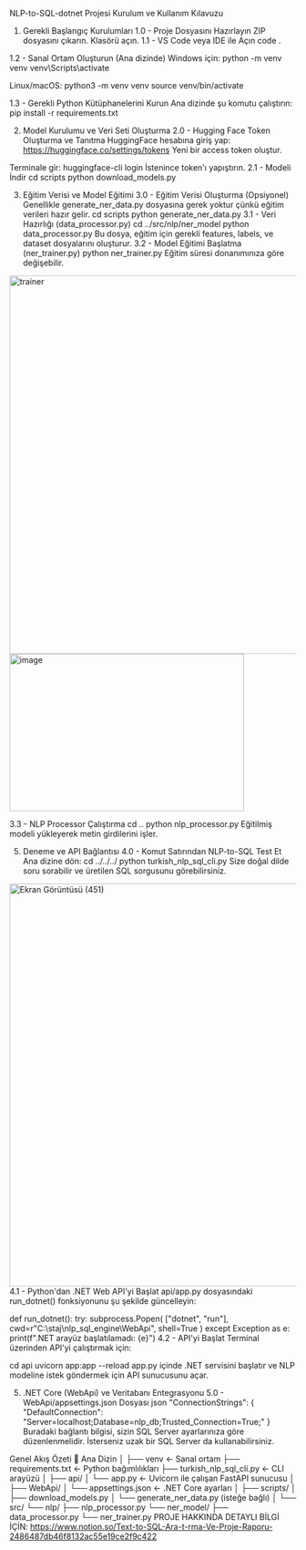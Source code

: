 NLP-to-SQL-dotnet Projesi Kurulum ve Kullanım Kılavuzu
1.  Gerekli Başlangıç Kurulumları
1.0 - Proje Dosyasını Hazırlayın
ZIP dosyasını çıkarın.
Klasörü açın.
1.1 - VS Code veya IDE ile Açın
code .

1.2 - Sanal Ortam Oluşturun (Ana dizinde)
Windows için:
python -m venv venv
venv\Scripts\activate

Linux/macOS:
python3 -m venv venv
source venv/bin/activate

1.3 - Gerekli Python Kütüphanelerini Kurun
Ana dizinde şu komutu çalıştırın:
pip install -r requirements.txt

2. Model Kurulumu ve Veri Seti Oluşturma
2.0 - Hugging Face Token Oluşturma ve Tanıtma
HuggingFace hesabına giriş yap: https://huggingface.co/settings/tokens
Yeni bir access token oluştur.

Terminale gir:
huggingface-cli login
İstenince token'ı yapıştırın.
2.1 - Modeli İndir
cd scripts
python download_models.py


3. Eğitim Verisi ve Model Eğitimi
3.0 - Eğitim Verisi Oluşturma (Opsiyonel)
Genellikle generate_ner_data.py dosyasına gerek yoktur çünkü eğitim verileri hazır gelir.
cd scripts
python generate_ner_data.py
3.1 - Veri Hazırlığı (data_processor.py)
cd ../src/nlp/ner_model
python data_processor.py
Bu dosya, eğitim için gerekli features, labels, ve dataset dosyalarını oluşturur.
3.2 - Model Eğitimi Başlatma (ner_trainer.py)
python ner_trainer.py
Eğitim süresi donanımınıza göre değişebilir.
<img width="1089" height="664" alt="trainer" src="https://github.com/user-attachments/assets/c99bc6ca-821a-4307-a772-049e347b30df" />
<img width="412" height="276" alt="image" src="https://github.com/user-attachments/assets/fdedbb13-ec5d-4434-b4eb-4fafd8091f2d" />

3.3 - NLP Processor Çalıştırma
cd ..
python nlp_processor.py
Eğitilmiş modeli yükleyerek metin girdilerini işler.

5. Deneme ve API Bağlantısı
4.0 - Komut Satırından NLP-to-SQL Test Et
Ana dizine dön:
cd ../../../
python turkish_nlp_sql_cli.py
Size doğal dilde soru sorabilir ve üretilen SQL sorgusunu görebilirsiniz.
<img width="1504" height="707" alt="Ekran Görüntüsü (451)" src="https://github.com/user-attachments/assets/2778220d-1d8a-4197-8e55-559ab3e68cc8" />
4.1 - Python'dan .NET Web API'yi Başlat
api/app.py dosyasındaki run_dotnet() fonksiyonunu şu şekilde güncelleyin:

def run_dotnet():
    try:
        subprocess.Popen(
            ["dotnet", "run"],
            cwd=r"C:\staj\nlp_sql_engine\WebApi",
            shell=True
        )
    except Exception as e:
        print(f".NET arayüz başlatılamadı: {e}")
4.2 - API'yi Başlat
Terminal üzerinden API’yi çalıştırmak için:

cd api
uvicorn app:app --reload
app.py içinde .NET servisini başlatır ve NLP modeline istek göndermek için API sunucusunu açar.

5. .NET Core (WebApi) ve Veritabanı Entegrasyonu
5.0 - WebApi/appsettings.json Dosyası
json
"ConnectionStrings": {
  "DefaultConnection": "Server=localhost;Database=nlp_db;Trusted_Connection=True;"
}
Buradaki bağlantı bilgisi, sizin SQL Server ayarlarınıza göre düzenlenmelidir. İsterseniz uzak bir SQL Server da kullanabilirsiniz.

Genel Akış Özeti
📁 Ana Dizin
│
├── venv                   ← Sanal ortam
├── requirements.txt       ← Python bağımlılıkları
├── turkish_nlp_sql_cli.py ← CLI arayüzü
│
├── api/
│   └── app.py             ← Uvicorn ile çalışan FastAPI sunucusu
│
├── WebApi/
│   └── appsettings.json   ← .NET Core ayarları
│
├── scripts/
│   ├── download_models.py
│   └── generate_ner_data.py (isteğe bağlı)
│
└── src/
    └── nlp/
        ├── nlp_processor.py
        └── ner_model/
            ├── data_processor.py
            └── ner_trainer.py
PROJE HAKKINDA DETAYLI BİLGİ İÇİN: https://www.notion.so/Text-to-SQL-Ara-t-rma-Ve-Proje-Raporu-2486487db46f8132ac55e19ce2f9c422
